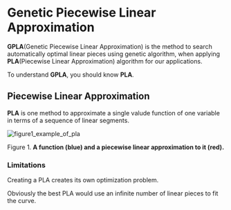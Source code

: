 # Genetic Piecewise Linear Approximation

**GPLA**(Genetic Piecewise Linear Approximation) is the method to search automatically optimal linear pieces using genetic algorithm, when applying **PLA**(Piecewise Linear Approximation) algorithm for our applications.

To understand **GPLA**, you should know **PLA**.

## Piecewise Linear Approximation

**PLA** is one method to approximate a single valude function of one variable in terms of a sequence of linear segments.

![figure1_example_of_pla](https://user-images.githubusercontent.com/35001605/60398737-c1c7b080-9b96-11e9-9f17-d90016a6ab61.png)

Figure 1. **A function (blue) and a piecewise linear approximation to it (red).**


### Limitations

Creating a PLA creates its own optimization problem. 

Obviously the best PLA would use an infinite number of linear pieces to fit the curve.


